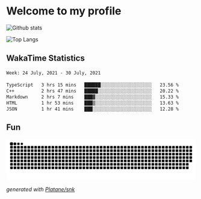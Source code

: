 # Welcome to my profile

![Github stats](https://github-readme-stats.vercel.app/api?username=xinthose&show_icons=true&theme=radical&count_private=true)

![Top Langs](https://github-readme-stats.vercel.app/api/top-langs/?username=xinthose)

## WakaTime Statistics
<!--START_SECTION:waka-->
```text
Week: 24 July, 2021 - 30 July, 2021

TypeScript   3 hrs 15 mins   ██████░░░░░░░░░░░░░░░░░░░   23.56 % 
C++          2 hrs 47 mins   █████░░░░░░░░░░░░░░░░░░░░   20.22 % 
Markdown     2 hrs 7 mins    ███▓░░░░░░░░░░░░░░░░░░░░░   15.33 % 
HTML         1 hr 53 mins    ███▒░░░░░░░░░░░░░░░░░░░░░   13.63 % 
JSON         1 hr 41 mins    ███░░░░░░░░░░░░░░░░░░░░░░   12.28 % 
```
<!--END_SECTION:waka-->

## Fun
![github contribution grid snake animation](https://raw.githubusercontent.com/xinthose/xinthose/output/github-contribution-grid-snake.svg)

_generated with [Platane/snk](https://github.com/Platane/snk)_
